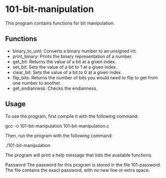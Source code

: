 # 101-bit-manipulation

This program contains functions for bit manipulation.

## Functions

* binary_to_uint: Converts a binary number to an unsigned int.
* print_binary: Prints the binary representation of a number.
* get_bit: Returns the value of a bit at a given index.
* set_bit: Sets the value of a bit to 1 at a given index.
* clear_bit: Sets the value of a bit to 0 at a given index.
* flip_bits: Returns the number of bits you would need to flip to get from one number to another.
* get_endianness: Checks the endianness.

## Usage

To use the program, first compile it with the following command:

gcc -o 101-bit-manipulation 101-bit-manipulation.c


Then, run the program with the following command:

./101-bit-manipulation

The program will print a help message that lists the available functions.

Password
The password for this program is stored in the file 101-password. The file contains the exact password, with no new line or extra space.
